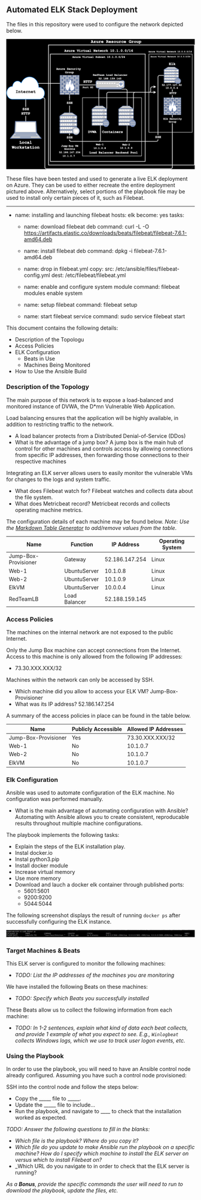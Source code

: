 ## Automated ELK Stack Deployment

The files in this repository were used to configure the network depicted below.

![Virtual Netwrok Security Diagram](Diagrams/azure_resource_group_elk.png)


These files have been tested and used to generate a live ELK deployment on Azure. They can be used to either recreate the entire deployment pictured above. Alternatively, select portions of the playbook file may be used to install only certain pieces of it, such as Filebeat.

---
- name: installing and launching filebeat
  hosts: elk
  become: yes
  tasks:

  - name: download filebeat deb
    command: curl -L -O https://artifacts.elastic.co/downloads/beats/filebeat/filebeat-7.6.1-amd64.deb

  - name: install filebeat deb
    command: dpkg -i filebeat-7.6.1-amd64.deb

  - name: drop in filebeat.yml
    copy:
      src: /etc/ansible/files/filebeat-config.yml
      dest: /etc/filebeat/filebeat.yml

  - name: enable and configure system module
    command: filebeat modules enable system

  - name: setup filebeat
    command: filebeat setup

  - name: start filebeat service
    command: sudo service filebeat start

This document contains the following details:
- Description of the Topologu
- Access Policies
- ELK Configuration
  - Beats in Use
  - Machines Being Monitored
- How to Use the Ansible Build


### Description of the Topology

The main purpose of this network is to expose a load-balanced and monitored instance of DVWA, the D*mn Vulnerable Web Application.

Load balancing ensures that the application will be highly available, in addition to restricting traffic to the network.
- A load balancer protects from a Distributed Denial-of-Service (DDos) 
- What is the advantage of a jump box? A jump box is the main hub of control for other machines and controls access by allowing connections from specific IP addresses, then forwarding those connections to their respective machines

Integrating an ELK server allows users to easily monitor the vulnerable VMs for changes to the logs and system traffic.
- What does Filebeat watch for? Filebeat watches and collects data about the file system.
- What does Metricbeat record? Metricbeat records and collects operating machine metrics.

The configuration details of each machine may be found below.
_Note: Use the [Markdown Table Generator](http://www.tablesgenerator.com/markdown_tables) to add/remove values from the table_.

| Name                 | Function      | IP Address       | Operating System |
|----------------------|---------------|------------------|------------------|
| Jump-Box-Provisioner | Gateway       | 52.186.147.254   | Linux            |
| Web-1                | UbuntuServer  | 10.1.0.8         | Linux            |
| Web-2                | UbuntuServer  | 10.1.0.9         | Linux            |
| ElkVM                | UbuntuServer  | 10.0.0.4         | Linux            |
| RedTeamLB            | Load Balancer | 52.188.159.145   |                  |

### Access Policies

The machines on the internal network are not exposed to the public Internet. 

Only the Jump Box machine can accept connections from the Internet. Access to this machine is only allowed from the following IP addresses:
- 73.30.XXX.XXX/32

Machines within the network can only be accessed by SSH.
- Which machine did you allow to access your ELK VM? Jump-Box-Provisioner
- What was its IP address? 52.186.147.254

A summary of the access policies in place can be found in the table below.

| Name                 | Publicly Accessible | Allowed IP Addresses |
|----------------------|---------------------|----------------------|
| Jump-Box-Provisioner | Yes                 | 73.30.XXX.XXX/32     |
| Web-1                | No                  | 10.1.0.7             |
| Web-2                | No                  | 10.1.0.7             |
| ElkVM                | No                  | 10.1.0.7             |

### Elk Configuration

Ansible was used to automate configuration of the ELK machine. No configuration was performed manually.

- What is the main advantage of automating configuration with Ansible? Automating with Ansible allows you to create consistent, reproducable results throughout multiple machine configurations.

The playbook implements the following tasks:
- Explain the steps of the ELK installation play.
 - Instal docker.io
 - Instal python3.pip
 - Install docker module
 - Increase virtual memory
 - Use more memory
 - Download and lauch a docker elk container through published ports:
   - 5601:5601
   - 9200:9200
   - 5044:5044

The following screenshot displays the result of running `docker ps` after successfully configuring the ELK instance.

![Docker ps](Ansible/docker_ps.png)

### Target Machines & Beats
This ELK server is configured to monitor the following machines:
- _TODO: List the IP addresses of the machines you are monitoring_

We have installed the following Beats on these machines:
- _TODO: Specify which Beats you successfully installed_

These Beats allow us to collect the following information from each machine:
- _TODO: In 1-2 sentences, explain what kind of data each beat collects, and provide 1 example of what you expect to see. E.g., `Winlogbeat` collects Windows logs, which we use to track user logon events, etc._

### Using the Playbook
In order to use the playbook, you will need to have an Ansible control node already configured. Assuming you have such a control node provisioned: 

SSH into the control node and follow the steps below:
- Copy the _____ file to _____.
- Update the _____ file to include...
- Run the playbook, and navigate to ____ to check that the installation worked as expected.

_TODO: Answer the following questions to fill in the blanks:_
- _Which file is the playbook? Where do you copy it?_
- _Which file do you update to make Ansible run the playbook on a specific machine? How do I specify which machine to install the ELK server on versus which to install Filebeat on?_
- _Which URL do you navigate to in order to check that the ELK server is running?

_As a **Bonus**, provide the specific commands the user will need to run to download the playbook, update the files, etc._
